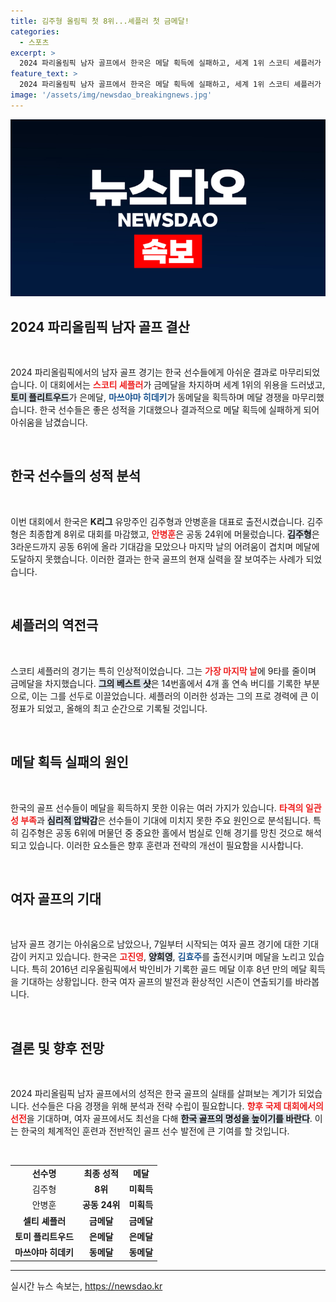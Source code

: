 ```yaml
---
title: 김주형 올림픽 첫 8위...셰플러 첫 금메달!
categories:
  - 스포츠
excerpt: >
  2024 파리올림픽 남자 골프에서 한국은 메달 획득에 실패하고, 세계 1위 스코티 셰플러가 역전 우승을 차지했습니다. 김주형 8위, 안병훈 24위로 아쉬운 성적에 그쳤습니다.
feature_text: >
  2024 파리올림픽 남자 골프에서 한국은 메달 획득에 실패하고, 세계 1위 스코티 셰플러가 역전 우승을 차지했습니다. 김주형 8위, 안병훈 24위로 아쉬운 성적에 그쳤습니다.
image: '/assets/img/newsdao_breakingnews.jpg'
---
```


<p><img src="/assets/img/newsdao_breakingnews.jpg" alt="firstkoreanews 속보" /></p>

<h2 data-ke-size="size26">2024 파리올림픽 남자 골프 결산</h2>

<p data-ke-size="size16">&nbsp;</p>

<p>2024 파리올림픽에서의 남자 골프 경기는 한국 선수들에게 아쉬운 결과로 마무리되었습니다. 이 대회에서는 <b><span style="color: #ee2323;">스코티 셰플러</span></b>가 금메달을 차지하며 세계 1위의 위용을 드러냈고, <b><span style="background-color: #21538527;">토미 플리트우드</span></b>가 은메달, <b><span style="color: #1a5490;">마쓰야마 히데키</span></b>가 동메달을 획득하며 메달 경쟁을 마무리했습니다. 한국 선수들은 좋은 성적을 기대했으나 결과적으로 메달 획득에 실패하게 되어 아쉬움을 남겼습니다.</p>

<p data-ke-size="size16">&nbsp;</p>

<h2 data-ke-size="size26">한국 선수들의 성적 분석</h2>

<p data-ke-size="size16">&nbsp;</p>

<p>이번 대회에서 한국은 <b>K리그</b> 유망주인 김주형과 안병훈을 대표로 출전시켰습니다. 김주형은 최종합계 8위로 대회를 마감했고, <b><span style="color: #ee2323;">안병훈</span></b>은 공동 24위에 머물렀습니다. <b><span style="background-color: #21538527;">김주형</span></b>은 3라운드까지 공동 6위에 올라 기대감을 모았으나 마지막 날의 어려움이 겹치며 메달에 도달하지 못했습니다. 이러한 결과는 한국 골프의 현재 실력을 잘 보여주는 사례가 되었습니다.</p>

<p data-ke-size="size16">&nbsp;</p>

<h2 data-ke-size="size26">셰플러의 역전극</h2>

<p data-ke-size="size16">&nbsp;</p>

<p>스코티 셰플러의 경기는 특히 인상적이었습니다. 그는 <b><span style="color: #ee2323;">가장 마지막 날</span></b>에 9타를 줄이며 금메달을 차지했습니다. <b><span style="background-color: #21538527;">그의 베스트 샷</span></b>은 14번홀에서 4개 홀 연속 버디를 기록한 부분으로, 이는 그를 선두로 이끌었습니다. 셰플러의 이러한 성과는 그의 프로 경력에 큰 이정표가 되었고, 올해의 최고 순간으로 기록될 것입니다.</p>

<p data-ke-size="size16">&nbsp;</p>

<h2 data-ke-size="size26">메달 획득 실패의 원인</h2>

<p data-ke-size="size16">&nbsp;</p>

<p>한국의 골프 선수들이 메달을 획득하지 못한 이유는 여러 가지가 있습니다. <b><span style="color: #ee2323;">타격의 일관성 부족</span></b>과 <b><span style="background-color: #21538527;">심리적 압박감</span></b>은 선수들이 기대에 미치지 못한 주요 원인으로 분석됩니다. 특히 김주형은 공동 6위에 머물던 중 중요한 홀에서 범실로 인해 경기를 망친 것으로 해석되고 있습니다. 이러한 요소들은 향후 훈련과 전략의 개선이 필요함을 시사합니다.</p>

<p data-ke-size="size16">&nbsp;</p>

<h2 data-ke-size="size26">여자 골프의 기대</h2>

<p data-ke-size="size16">&nbsp;</p>

<p>남자 골프 경기는 아쉬움으로 남았으나, 7일부터 시작되는 여자 골프 경기에 대한 기대감이 커지고 있습니다. 한국은 <b><span style="color: #ee2323;">고진영</span></b>, <b><span style="background-color: #21538527;">양희영</span></b>, <b><span style="color: #1a5490;">김효주</span></b>를 출전시키며 메달을 노리고 있습니다. 특히 2016년 리우올림픽에서 박인비가 기록한 골드 메달 이후 8년 만의 메달 획득을 기대하는 상황입니다. 한국 여자 골프의 발전과 환상적인 시즌이 연출되기를 바라봅니다.</p>

<p data-ke-size="size16">&nbsp;</p>

<h2 data-ke-size="size26">결론 및 향후 전망</h2>

<p data-ke-size="size16">&nbsp;</p>

<p>2024 파리올림픽 남자 골프에서의 성적은 한국 골프의 실태를 살펴보는 계기가 되었습니다. 선수들은 다음 경쟁을 위해 분석과 전략 수립이 필요합니다. <b><span style="color: #ee2323;">향후 국제 대회에서의 선전</span></b>을 기대하며, 여자 골프에서도 최선을 다해 <b><span style="background-color: #21538527;">한국 골프의 명성을 높이기를 바란다</span></b>. 이는 한국의 체계적인 훈련과 전반적인 골프 선수 발전에 큰 기여를 할 것입니다.</p>

<p data-ke-size="size16">&nbsp;</p>

<table style="border-collapse: collapse; width: 100%;">
<tr>
<td style="text-align: center; height: 17px;"><b>선수명</b></td>
<td style="text-align: center; height: 17px;"><b>최종 성적</b></td>
<td style="text-align: center; height: 17px;"><b>메달</b></td>
</tr>
<tr>
<td style="text-align: center; height: 17px;">김주형</td>
<td style="text-align: center; height: 17px;"><b>8위</b></td>
<td style="text-align: center; height: 17px;"><b>미획득</b></td>
</tr>
<tr>
<td style="text-align: center; height: 17px;">안병훈</td>
<td style="text-align: center; height: 17px;"><b>공동 24위</b></td>
<td style="text-align: center; height: 17px;"><b>미획득</b></td>
</tr>
<tr>
<td style="text-align: center; height: 17px;"><b>셀티 셰플러</b></td>
<td style="text-align: center; height: 17px;"><b>금메달</b></td>
<td style="text-align: center; height: 17px;"><b>금메달</b></td>
</tr>
<tr>
<td style="text-align: center; height: 17px;"><b>토미 플리트우드</b></td>
<td style="text-align: center; height: 17px;"><b>은메달</b></td>
<td style="text-align: center; height: 17px;"><b>은메달</b></td>
</tr>
<tr>
<td style="text-align: center; height: 17px;"><b>마쓰야마 히데키</b></td>
<td style="text-align: center; height: 17px;"><b>동메달</b></td>
<td style="text-align: center; height: 17px;"><b>동메달</b></td>
</tr>
</table>

<hr/>
실시간 뉴스 속보는, <a href="https://newsdao.kr" rel="dofollow">https://newsdao.kr</a>


